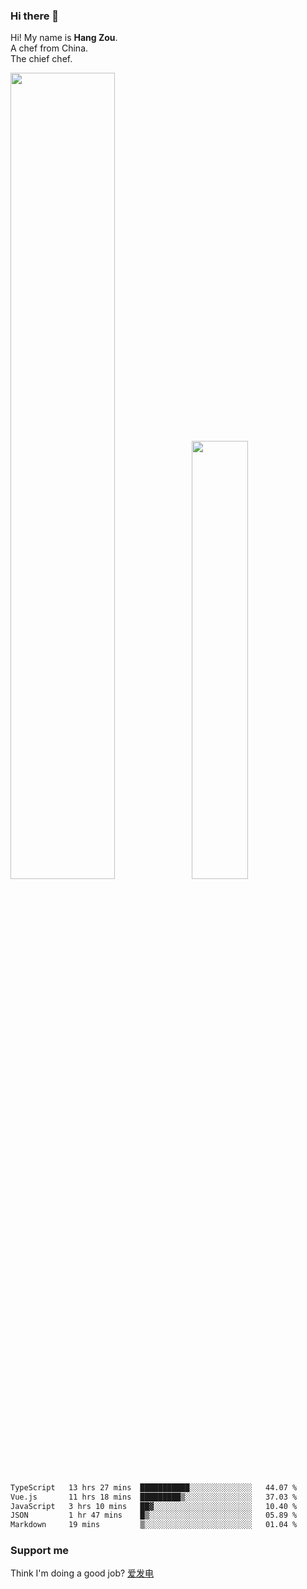 ### Hi there 👋

Hi! My name is **Hang Zou**.  
A chef from China.  
The chief chef.

<img align="" width="57.5%" src="https://github-readme-stats.vercel.app/api?username=zouhangwithsweet&hide_title=true&hide_border=true&show_icons=true&include_all_commits=true&line_height=21" /><img align="" width="42.4%" src="https://github-readme-stats.vercel.app/api/top-langs/?username=zouhangwithsweet&hide_title=true&hide_border=true&layout=compact" />

<!--START_SECTION:waka-->

```txt
TypeScript   13 hrs 27 mins  ███████████░░░░░░░░░░░░░░   44.07 %
Vue.js       11 hrs 18 mins  █████████▒░░░░░░░░░░░░░░░   37.03 %
JavaScript   3 hrs 10 mins   ██▓░░░░░░░░░░░░░░░░░░░░░░   10.40 %
JSON         1 hr 47 mins    █▒░░░░░░░░░░░░░░░░░░░░░░░   05.89 %
Markdown     19 mins         ▒░░░░░░░░░░░░░░░░░░░░░░░░   01.04 %
```

<!--END_SECTION:waka-->

### Support me

Think I'm doing a good job? [爱发电](https://afdian.net/@zouhangsweet)
